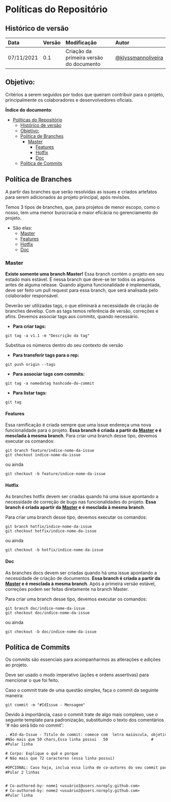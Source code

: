 # Políticas do Repositório

## Histórico de versão

| Data | Versão | Modificação | Autor |
| :- | :- | :- | :- |
| 07/11/2021 | 0.1 | Criação da primeira versão do documento | [@klyssmannoliveira](https://github.com/klyssmannoliveira) |

## Objetivo:

Critérios a serem seguidos por todos que queiram contribuir para o projeto, principalmente os colaboradores e desenvolvedores oficiais.

**Índice do documento**:

- [Políticas do Repositório](#políticas-do-repositório)
  - [Histórico de versão](#histórico-de-versão)
  - [Objetivo:](#objetivo)
  - [Política de Branches](#política-de-branches)
    - [Master](#Master)
      - [Features](#features)
      - [Hotfix](#hotfix)
      - [Doc](#doc)
  - [Política de Commits](#política-de-commits)

## Política de Branches

A partir das branches que serão resolvidas as issues e criados artefatos para serem adicionados ao projeto principal, após revisões.

Temos 3 tipos de branches, que, para projetos de menor escopo, como o nosso, tem uma menor burocracia e maior eficácia no gerenciamento do projeto.

- São elas:
  - [Master](#Master)
  - [Features](#features)
  - [Hotfix](#hotfix)
  - [Doc](#doc)

### Master

**Existe somente uma branch Master!** Essa branch contém o projeto em seu estado mais estável. É nessa branch que deve-se ter todos os arquivos antes de alguma release. Quando alguma funcionalidade é implementada, deve ser feito um pull request para essa branch, que será analisada pelo colaborador responsável.

Deverão ser utilizadas tags, o que eliminará a necessidade de criação de branches develop. Com as tags temos referência de versão, correções e afins. Devemos associar tags aos commits, quando necessário.

- **Para criar tags:**

``` git
git tag -a v1.1 -m "Descrição da tag"
```

Substitua os números dentro do seu contexto de versão

- **Para transferir tags para o rep:**

``` git
git push origin --tags
```

- **Para associar tags com commits:**

``` git
git tag -a nomedatag hashcode-do-commit
```

- **Para listar tags:**

``` git
git tag
```

#### Features

Essa ramificação é criada sempre que uma issue endereça uma nova funcionalidade para o projeto. **Essa branch é criada a partir da [Master](#Master) e é mesclada à mesma branch**. Para criar uma branch desse tipo, devemos executar os comandos:

```git
git branch feature/indice-nome-da-issue
git checkout indice-nome-da-issue
```

ou ainda

```git
git checkout -b feature/indice-nome-da-issue
```

#### Hotfix

As branches hotfix devem ser criadas quando há uma issue apontando a necessidade de correção de bugs nas funcionalidades do projeto. **Essa branch é criada apartir da [Master](#Master) e é mesclada à mesma branch**.

Para criar uma branch desse tipo, devemos executar os comandos:

```git
git branch hotfix/indice-nome-da-issue
git checkout hotfix/indice-nome-da-issue
```

ou ainda

```git
git checkout -b hotfix/indice-nome-da-issue
```

#### Doc

As branches docs devem ser criadas quando há uma issue apontando a necessidade de criação de documentos. **Essa branch é criada a partir da [Master](#Master) e é mesclada à mesma branch**. Após a primeira versão estável, correções podem ser feitas diretamente na branch Master.

Para criar uma branch desse tipo, devemos executar os comandos:

```git
git branch doc/indice-nome-da-issue
git checkout doc/indice-nome-da-issue
```

ou ainda

```git
git checkout -b doc/indice-nome-da-issue
```

## Política de Commits

Os commits são essenciais para acompanharmos as alterações e adições ao projeto. 

Deve ser usado o modo imperativo (ações e ordens assertivas) para mencionar o que foi feito.

Caso o commit trate de uma questão simples, faça o commit da seguinte maneira:

```git
git commit -m "#IdIssue - Mensagem"
```

Devido à importância, caso o commit trate de algo mais complexo, use o seguinte template para padronização, substituindo o texto dos comentários '# não será lido no commit':

``` txt
. #Id-da-Issue - Título do commit: comece com  letra maiúscula, objetivo
#Não mais que 50 chars,Essa linha possui   50                   #
#Pular linha

# Corpo: Explique o quê e porque
# Não mais que 72 caracteres (essa linha possui)                                                                             #

#OPCIONAL: Caso haja, inclua essa linha de co-autores do seu commit para cada contribuidor.
#Pular 2 linhas


# Co-authored-by: nome1 <usuário1@users.noreply.github.com>
# Co-authored-by: nome2 <usuário2@users.noreply.github.com>
#Pular linha

```